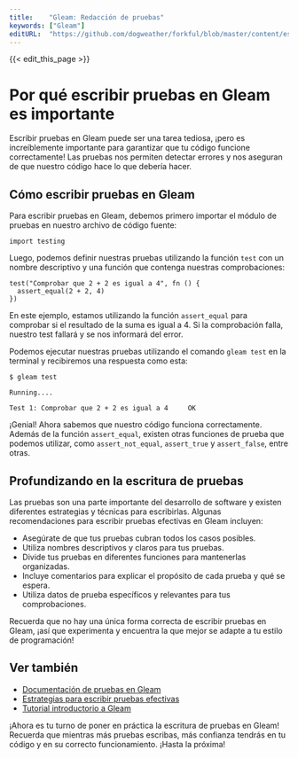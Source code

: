 ```yaml
---
title:    "Gleam: Redacción de pruebas"
keywords: ["Gleam"]
editURL:  "https://github.com/dogweather/forkful/blob/master/content/es/gleam/writing-tests.md"
---
```


{{< edit_this_page >}}

# Por qué escribir pruebas en Gleam es importante

Escribir pruebas en Gleam puede ser una tarea tediosa, ¡pero es increíblemente importante para garantizar que tu código funcione correctamente! Las pruebas nos permiten detectar errores y nos aseguran de que nuestro código hace lo que debería hacer.

## Cómo escribir pruebas en Gleam

Para escribir pruebas en Gleam, debemos primero importar el módulo de pruebas en nuestro archivo de código fuente:

```Gleam
import testing
```

Luego, podemos definir nuestras pruebas utilizando la función `test` con un nombre descriptivo y una función que contenga nuestras comprobaciones:

```Gleam
test("Comprobar que 2 + 2 es igual a 4", fn () {
  assert_equal(2 + 2, 4)
})
```

En este ejemplo, estamos utilizando la función `assert_equal` para comprobar si el resultado de la suma es igual a 4. Si la comprobación falla, nuestro test fallará y se nos informará del error.

Podemos ejecutar nuestras pruebas utilizando el comando `gleam test` en la terminal y recibiremos una respuesta como esta:

```Shell
$ gleam test

Running....

Test 1: Comprobar que 2 + 2 es igual a 4     OK 
```

¡Genial! Ahora sabemos que nuestro código funciona correctamente. Además de la función `assert_equal`, existen otras funciones de prueba que podemos utilizar, como `assert_not_equal`, `assert_true` y `assert_false`, entre otras.

## Profundizando en la escritura de pruebas

Las pruebas son una parte importante del desarrollo de software y existen diferentes estrategias y técnicas para escribirlas. Algunas recomendaciones para escribir pruebas efectivas en Gleam incluyen:

- Asegúrate de que tus pruebas cubran todos los casos posibles.
- Utiliza nombres descriptivos y claros para tus pruebas.
- Divide tus pruebas en diferentes funciones para mantenerlas organizadas.
- Incluye comentarios para explicar el propósito de cada prueba y qué se espera.
- Utiliza datos de prueba específicos y relevantes para tus comprobaciones.

Recuerda que no hay una única forma correcta de escribir pruebas en Gleam, ¡así que experimenta y encuentra la que mejor se adapte a tu estilo de programación!

## Ver también
- [Documentación de pruebas en Gleam](https://gleam.run/documentation/stdlib/testing/)
- [Estrategias para escribir pruebas efectivas](https://www.softwaretestinghelp.com/how-to-write-good-test-cases-examples-types-tips/)
- [Tutorial introductorio a Gleam](https://dev.to/joelkemp/taking-a-deep-dive-in-the-shiny-new-gleam-programming-language-67b)

¡Ahora es tu turno de poner en práctica la escritura de pruebas en Gleam! Recuerda que mientras más pruebas escribas, más confianza tendrás en tu código y en su correcto funcionamiento. ¡Hasta la próxima!